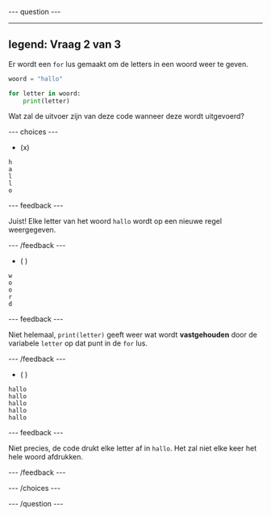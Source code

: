
--- question ---

---
legend: Vraag 2 van 3
---

Er wordt een `for` lus gemaakt om de letters in een woord weer te geven.

```python
woord = "hallo"

for letter in woord:
    print(letter)
```

Wat zal de uitvoer zijn van deze code wanneer deze wordt uitgevoerd?

--- choices ---

- (x)

```
h
a
l
l
o
```

  --- feedback ---

  Juist! Elke letter van het woord `hallo` wordt op een nieuwe regel weergegeven.

  --- /feedback ---

- ( )
```
w
o
o
r
d
```
  --- feedback ---

  Niet helemaal, `print(letter)` geeft weer wat wordt **vastgehouden** door de variabele `letter` op dat punt in de `for` lus.

  --- /feedback ---

- ( )

```
hallo
hallo
hallo
hallo
hallo
```

  --- feedback ---

  Niet precies, de code drukt elke letter af in `hallo`. Het zal niet elke keer het hele woord afdrukken.

  --- /feedback ---

--- /choices ---

--- /question ---
